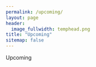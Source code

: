```yaml
---
permalink: /upcoming/
layout: page
header:
  image_fullwidth: temphead.png
title: "Upcoming"
sitemap: false
---
```


Upcoming